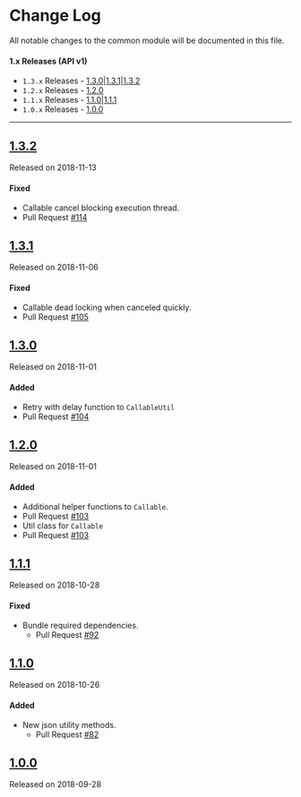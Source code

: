 # Change Log
All notable changes to the common module will be documented in this file.

#### 1.x Releases (API v1)
- `1.3.x` Releases - [1.3.0](#130)|[1.3.1](#131)|[1.3.2](#132)
- `1.2.x` Releases - [1.2.0](#120)
- `1.1.x` Releases - [1.1.0](#110)|[1.1.1](#111)
- `1.0.x` Releases - [1.0.0](#100)
---

## [1.3.2](https://maven.blockv.io/artifactory/webapp/#/artifacts/browse/tree/General/BLOCKv/io/blockv/sdk/common/1.3.2)
Released on 2018-11-13

#### Fixed
- Callable cancel blocking execution thread.
 - Pull Request [#114](https://github.com/BLOCKvIO/android-sdk/pull/114)
 
## [1.3.1](https://maven.blockv.io/artifactory/webapp/#/artifacts/browse/tree/General/BLOCKv/io/blockv/sdk/common/1.3.1)
Released on 2018-11-06

#### Fixed
- Callable dead locking when canceled quickly.
 - Pull Request [#105](https://github.com/BLOCKvIO/android-sdk/pull/105)
 
## [1.3.0](https://maven.blockv.io/artifactory/webapp/#/artifacts/browse/tree/General/BLOCKv/io/blockv/sdk/common/1.3.0)
Released on 2018-11-01

#### Added
- Retry with delay function to `CallableUtil`
 - Pull Request [#104](https://github.com/BLOCKvIO/android-sdk/pull/104)
 
## [1.2.0](https://maven.blockv.io/artifactory/webapp/#/artifacts/browse/tree/General/BLOCKv/io/blockv/sdk/common/1.2.0)
Released on 2018-11-01

#### Added
- Additional helper functions to `Callable`.
 - Pull Request [#103](https://github.com/BLOCKvIO/android-sdk/pull/103)
- Util class for `Callable`
 - Pull Request [#103](https://github.com/BLOCKvIO/android-sdk/pull/103)


## [1.1.1](https://maven.blockv.io/artifactory/webapp/#/artifacts/browse/tree/General/BLOCKv/io/blockv/sdk/common/1.1.1)
Released on 2018-10-28

#### Fixed 

- Bundle required dependencies.
  - Pull Request [#92](https://github.com/BLOCKvIO/android-sdk/pull/92)

## [1.1.0](https://maven.blockv.io/artifactory/webapp/#/artifacts/browse/tree/General/BLOCKv/io/blockv/sdk/common/1.1.0)
Released on 2018-10-26

#### Added

- New json utility methods.
  - Pull Request [#82](https://github.com/BLOCKvIO/android-sdk/pull/82)

## [1.0.0](https://maven.blockv.io/artifactory/webapp/#/artifacts/browse/tree/General/BLOCKv/io/blockv/sdk/common/1.0.0)
Released on 2018-09-28
